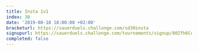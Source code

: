 ```yaml
---
title: Insta 1v1
index: 30
date: '2019-08-18 18:00:00 +02:00'
bracketurl: https://sauerduels.challonge.com/sd30insta
signupurl: https://sauerduels.challonge.com/tournaments/signup/80Zfh6Cqt5
completed: false
---
```

